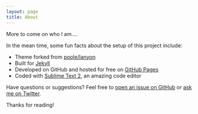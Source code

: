 ```yaml
---
layout: page
title: About
---
```

More to come on who I am....

In the mean time, some fun facts about the setup of this project include:

* Theme forked from [poole/lanyon](https://github.com/poole/lanyon)
* Built for [Jekyll](http://jekyllrb.com)
* Developed on GitHub and hosted for free on [GitHub Pages](https://pages.github.com)
* Coded with [Sublime Text 2](http://sublimetext.com), an amazing code editor

Have questions or suggestions? Feel free to [open an issue on GitHub](https://github.com/poole/issues/new) or [ask me on Twitter](https://twitter.com/mdo).

Thanks for reading!
